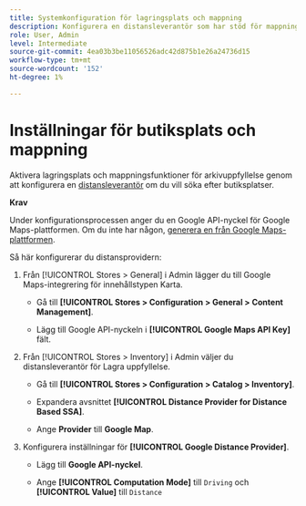 ```yaml
---
title: Systemkonfiguration för lagringsplats och mappning
description: Konfigurera en distansleverantör som har stöd för mappning av lagringsplats i butikens gränssnitt.
role: User, Admin
level: Intermediate
source-git-commit: 4ea03b3be11056526adc42d875b1e26a24736d15
workflow-type: tm+mt
source-wordcount: '152'
ht-degree: 1%

---
```



# Inställningar för butiksplats och mappning

Aktivera lagringsplats och mappningsfunktioner för arkivuppfyllelse genom att konfigurera en [distansleverantör](https://docs.magento.com/user-guide/catalog/inventory-configure-distance-priority.html) om du vill söka efter butiksplatser.

**Krav**

Under konfigurationsprocessen anger du en Google API-nyckel för Google Maps-plattformen. Om du inte har någon, [generera en från Google Maps-plattformen](https://docs.magento.com/user-guide/catalog/inventory-configure-distance-priority.html#configure-google-maps).

Så här konfigurerar du distansprovidern:

1. Från [!UICONTROL Stores > General] i Admin lägger du till Google Maps-integrering för innehållstypen Karta.

   - Gå till **[!UICONTROL Stores > Configuration  > General > Content Management]**.

   - Lägg till Google API-nyckeln i **[!UICONTROL Google Maps API Key]** fält.

1. Från [!UICONTROL Stores > Inventory] i Admin väljer du distansleverantör för Lagra uppfyllelse.

   - Gå till **[!UICONTROL Stores > Configuration > Catalog > Inventory]**.

   - Expandera avsnittet **[!UICONTROL Distance Provider for Distance Based SSA]**.

   - Ange **Provider** till **Google Map**.

1. Konfigurera inställningar för **[!UICONTROL Google Distance Provider]**.

   - Lägg till **Google API-nyckel**.

   - Ange **[!UICONTROL Computation Mode]** till `Driving` och **[!UICONTROL Value]** till `Distance`

